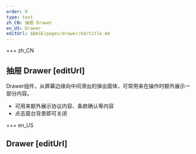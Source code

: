```yaml
---
order: 0
type: text
zh_CN: 抽屉 Drawer
en_US: Drawer
editUrl: $BASE/pages/drawer/md/title.md
---
```


+++  zh_CN 
## 抽屉 Drawer [editUrl]
Drawer组件，从屏幕边缘向中间滑出的弹出窗体，可常用来在操作时额外展示一部分内容。

- 可用来额外展示协议内容、条款确认等内容
- 点击窗台背景即可关闭



+++  en_US 
## Drawer [editUrl]
